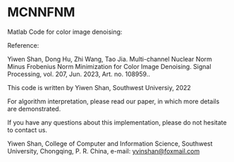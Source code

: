 # MCNNFNM
Matlab Code for color image denoising:

Reference:

Yiwen Shan, Dong Hu, Zhi Wang, Tao Jia. Multi-channel Nuclear Norm Minus Frobenius Norm Minimization for Color Image Denoising. Signal Processing, vol. 207, Jun. 2023, Art. no. 108959..

This code is written by Yiwen Shan, Southwest Universiy, 2022

For algorithm interpretation, please read our paper, in which more details are demonstrated.

If you have any questions about this implementation, please do not hesitate to contact us.

Yiwen Shan, College of Computer and Information Science, Southwest University, Chongqing, P. R. China, e-mail: yvinshan@foxmail.com
